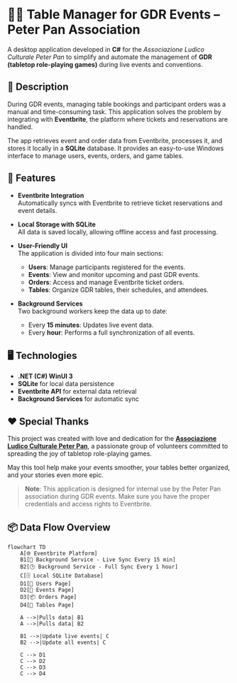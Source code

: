 # 🧙‍♂️ Table Manager for GDR Events – Peter Pan Association

A desktop application developed in **C#** for the *Associazione Ludico Culturale Peter Pan* to simplify and automate the management of **GDR (tabletop role-playing games)** during live events and conventions.

## 🎯 Description

During GDR events, managing table bookings and participant orders was a manual and time-consuming task. This application solves the problem by integrating with **Eventbrite**, the platform where tickets and reservations are handled.

The app retrieves event and order data from Eventbrite, processes it, and stores it locally in a **SQLite** database. It provides an easy-to-use Windows interface to manage users, events, orders, and game tables.

## 🧩 Features

- **Eventbrite Integration**  
  Automatically syncs with Eventbrite to retrieve ticket reservations and event details.

- **Local Storage with SQLite**  
  All data is saved locally, allowing offline access and fast processing.

- **User-Friendly UI**  
  The application is divided into four main sections:
  - **Users**: Manage participants registered for the events.
  - **Events**: View and monitor upcoming and past GDR events.
  - **Orders**: Access and manage Eventbrite ticket orders.
  - **Tables**: Organize GDR tables, their schedules, and attendees.

- **Background Services**  
  Two background workers keep the data up to date:
  - Every **15 minutes**: Updates live event data.
  - Every **hour**: Performs a full synchronization of all events.

## 🖥️ Technologies

- **.NET (C#) WinUI 3**
- **SQLite** for local data persistence
- **Eventbrite API** for external data retrieval
- **Background Services** for automatic sync

## ❤️ Special Thanks

This project was created with love and dedication for the [**Associazione Ludico Culturale Peter Pan**](https://linktr.ee/peterpancdc), a passionate group of volunteers committed to spreading the joy of tabletop role-playing games.

May this tool help make your events smoother, your tables better organized, and your stories even more epic.


> **Note**: This application is designed for internal use by the Peter Pan association during GDR events. Make sure you have the proper credentials and access rights to Eventbrite.

## 📦 Data Flow Overview

```mermaid
flowchart TD
    A[🌐 Eventbrite Platform]
    B1[🔄 Background Service - Live Sync Every 15 min]
    B2[🕒 Background Service - Full Sync Every 1 hour]
    C[🗄️ Local SQLite Database]
    D1[👤 Users Page]
    D2[📅 Events Page]
    D3[📦 Orders Page]
    D4[🎲 Tables Page]

    A -->|Pulls data| B1
    A -->|Pulls data| B2

    B1 -->|Update live events| C
    B2 -->|Update all events| C

    C --> D1
    C --> D2
    C --> D3
    C --> D4
